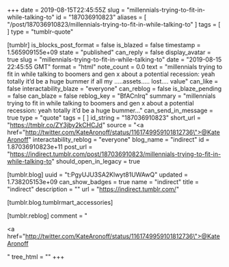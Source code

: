 +++
date = 2019-08-15T22:45:55Z
slug = "millennials-trying-to-fit-in-while-talking-to"
id = "187036910823"
aliases = [ "/post/187036910823/millennials-trying-to-fit-in-while-talking-to" ]
tags = [ ]
type = "tumblr-quote"

[tumblr]
is_blocks_post_format = false
is_blazed = false
timestamp = 1.565909155e+09
state = "published"
can_reply = false
display_avatar = true
slug = "millennials-trying-to-fit-in-while-talking-to"
date = "2019-08-15 22:45:55 GMT"
format = "html"
note_count = 0.0
text = "millennials trying to fit in while talking to boomers and gen x about a potential recession: yeah totally it&rsquo;d be a huge bummer if all my &hellip;..assets&hellip;.. lost&hellip;. value"
can_like = false
interactability_blaze = "everyone"
can_reblog = false
is_blaze_pending = false
can_blaze = false
reblog_key = "BfACnIrq"
summary = "millennials trying to fit in while talking to boomers and gen x about a potential recession: yeah totally it’d be a huge bummer..."
can_send_in_message = true
type = "quote"
tags = [ ]
id_string = "187036910823"
short_url = "https://tmblr.co/ZY3jby2kCHCJd"
source = "<a href=\"http://twitter.com/KateAronoff/status/1161749959101812736\">@KateAronoff</a>"
interactability_reblog = "everyone"
blog_name = "indirect"
id = 1.87036910823e+11
post_url = "https://indirect.tumblr.com/post/187036910823/millennials-trying-to-fit-in-while-talking-to"
should_open_in_legacy = true

[tumblr.blog]
uuid = "t:PgyUJU3SA2Klwyt81UWAwQ"
updated = 1.738205153e+09
can_show_badges = true
name = "indirect"
title = "indirect"
description = ""
url = "https://indirect.tumblr.com/"

[tumblr.blog.tumblrmart_accessories]

[tumblr.reblog]
comment = "<p><a href=\"http://twitter.com/KateAronoff/status/1161749959101812736\">@KateAronoff</a></p>"
tree_html = ""
+++
